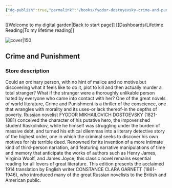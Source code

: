 ```yaml
---
{"dg-publish":true,"permalink":"/books/fyodor-dostoyevsky-crime-and-punishment/","title":"\"Crime and Punishment\""}
---
```


[[Welcome to my digital garden\|Back to start page]]
[[Dashboards/Lifetime Reading\|To my lifetime reading]]



![cover|150](http://books.google.com/books/content?id=0HZrq-4zA5QC&printsec=frontcover&img=1&zoom=1&edge=curl&source=gbs_api)

## Crime and Punishment

### Store description

Could an ordinary person, with no hint of malice and no motive but discovering what it feels like to do it, plot to kill and then actually murder a total stranger? What if the stranger were a thoroughly unlikable person hated by everyone who came into contact with her? One of the great novels of world literature, Crime and Punishment is a thriller of the conscience, one that wrangles with morality and its uses-or lack thereof-in the depths of poverty. Russian novelist FYODOR MIKHAILOVICH DOSTOEVSKY (1821-1881) conceived the character of his putative hero, the impoverished student Raskolnikov, while he himself was struggling under the burden of massive debt, and turned his ethical dilemmas into a literary detective story of the highest order, one in which the criminal seeks to discover his own motives for his terrible deed. Renowned for its invention of a more intimate kind of third-person narration, and featuring narrative manipulations of time and memory that anticipate the works of authors such as Henry James, Virginia Woolf, and James Joyce, this classic novel remains essential reading for all lovers of great literature. This edition presents the acclaimed 1914 translation by English writer CONSTANCE CLARA GARNETT (1861-1946), who introduced many of the great Russian novelists to the British and American public.


```
